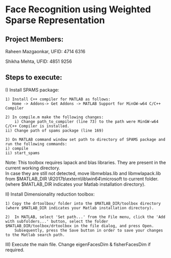 # Face Recognition using Weighted Sparse Representation

Project Members:
----------------
Raheen Mazgaonkar, UFID: 4714 6316

Shikha Mehta, UFID: 4851 9256

Steps to execute:
-----------------

I)  Install SPAMS package:

    1) Install C++ compiler for MATLAB as follows:
       Home -> Addons-> Get Addons -> MATLAB Support for MinGW-w64 C/C++ Compiler
       
    2) In compile.m make the following changes:
    	i) Change path_to_compiler (line 73) to the path were MinGW-w64 C/C++ Compiler is installed.
	ii) Change path of spams package (line 169)
	
    3) On MATLAB command window set path to directory of SPAMS package and run the following commands:
	i) compile 
	ii) start_spams 
Note:
This toolbox requires lapack and blas libraries. They are present in the current working directory.   
In case they are still not detected, move libmwblas.lib and libmwlapack.lib from $MATLAB_DIR \R2017b\extern\lib\win64\microsoft to current folder. (where $MATLAB_DIR indicates your Matlab installation directory).

II) Install Dimensionality reduction toolbox:
	
	1) Copy the drtoolbox/ folder into the $MATLAB_DIR/toolbox directory (where $MATLAB_DIR indicates your Matlab installation directory). 
	
	2)  In MATLAB, select 'Set path...' from the File menu, click the 'Add with subfolders...' button, select the folder $MATLAB_DIR/toolbox/drtoolbox in the file dialog, and press Open. 
	    Subsequently, press the Save button in order to save your changes to the Matlab search path.

III) Execute the main file. Change eigenFacesDim & fisherFacesDim if required.
